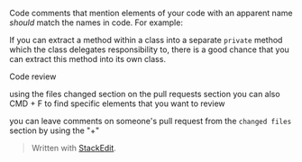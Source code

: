 
Code comments that mention elements of your code with an apparent name *should* match the names in code. For example:

If you can extract a method within a class into a separate `private` method which the class delegates responsibility to, there is a good chance that you can extract this method into its own class.


Code review

using the files changed section on the pull requests section
you can also CMD + F to find specific elements that you want to review

you can leave comments on someone's pull request from the `changed files` section by using the "+"
> Written with [StackEdit](https://stackedit.io/).
<!--stackedit_data:
eyJoaXN0b3J5IjpbLTEyOTA3OTM3MSwtODU2MDUxMTE3XX0=
-->